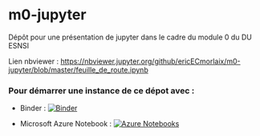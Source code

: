 # m0-jupyter

Dépôt pour une présentation de jupyter dans le cadre du module 0 du DU ESNSI

Lien nbviewer : https://nbviewer.jupyter.org/github/ericECmorlaix/m0-jupyter/blob/master/feuille_de_route.ipynb


### Pour démarrer une instance de ce dépot avec :

- Binder : [![Binder](https://mybinder.org/badge_logo.svg)](https://mybinder.org/v2/gh/ericECmorlaix/m0-jupyter/master?filepath=feuille_de_route.ipynb)

- Microsoft Azure Notebook : [![Azure Notebooks](https://notebooks.azure.com/launch.svg)](https://notebooks.azure.com/eric-madec/projects/m0-jupyter)